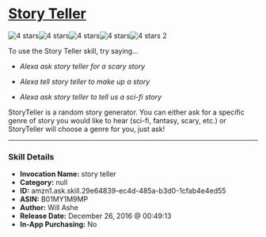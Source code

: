 # [Story Teller](http://alexa.amazon.com/#skills/amzn1.ask.skill.29e64839-ec4d-485a-b3d0-1cfab4e4ed55)
![4 stars](../../images/ic_star_black_18dp_1x.png)![4 stars](../../images/ic_star_black_18dp_1x.png)![4 stars](../../images/ic_star_black_18dp_1x.png)![4 stars](../../images/ic_star_black_18dp_1x.png)![4 stars](../../images/ic_star_border_black_18dp_1x.png) 2

To use the Story Teller skill, try saying...

* *Alexa ask story teller for a scary story*

* *Alexa tell story teller to make up a story*

* *Alexa ask story teller to tell us a sci-fi story*

StoryTeller is a random story generator.  You can either ask for a specific genre of story you would like to hear (sci-fi, fantasy, scary, etc.) or StoryTeller will choose a genre for you, just ask!

***

### Skill Details

* **Invocation Name:** story teller
* **Category:** null
* **ID:** amzn1.ask.skill.29e64839-ec4d-485a-b3d0-1cfab4e4ed55
* **ASIN:** B01MY1M9MP
* **Author:** Will Ashe
* **Release Date:** December 26, 2016 @ 00:49:13
* **In-App Purchasing:** No

